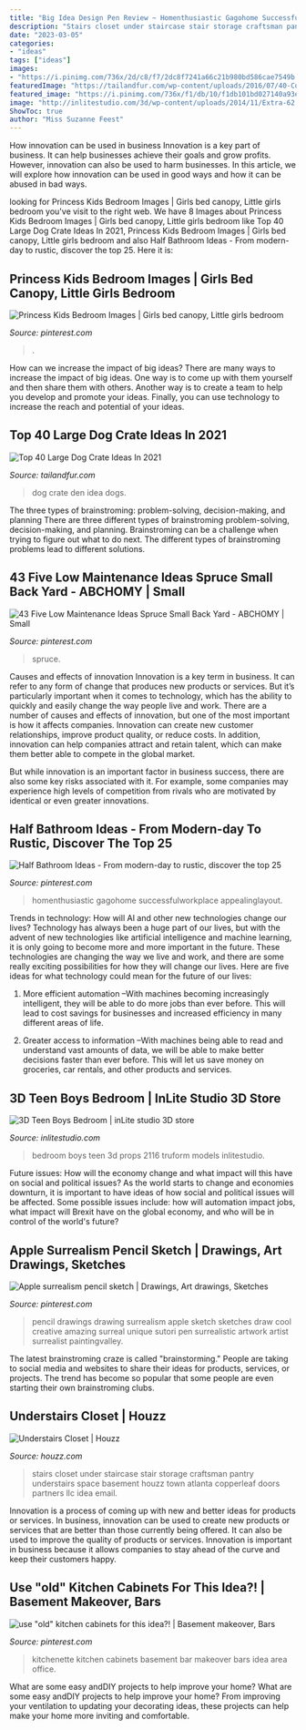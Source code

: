 ```yaml
---
title: "Big Idea Design Pen Review ~ Homenthusiastic Gagohome Successfulworkplace Appealinglayout"
description: "Stairs closet under staircase stair storage craftsman pantry understairs space basement houzz town atlanta copperleaf doors partners llc idea email"
date: "2023-03-05"
categories:
- "ideas"
tags: ["ideas"]
images:
- "https://i.pinimg.com/736x/2d/c8/f7/2dc8f7241a66c21b980bd586cae7549b.jpg"
featuredImage: "https://tailandfur.com/wp-content/uploads/2016/07/40-Comfy-Large-Dog-Crate-Ideas-10.png"
featured_image: "https://i.pinimg.com/736x/f1/db/10/f1db101bd027140a93e7466053cc99c0--apple-art-pencil-drawings.jpg"
image: "http://inlitestudio.com/3d/wp-content/uploads/2014/11/Extra-62.jpg"
ShowToc: true
author: "Miss Suzanne Feest"
---
```



How innovation can be used in business
Innovation is a key part of business. It can help businesses achieve their goals and grow profits. However, innovation can also be used to harm businesses. In this article, we will explore how innovation can be used in good ways and how it can be abused in bad ways.

	

		
looking for Princess Kids Bedroom Images | Girls bed canopy, Little girls bedroom you've visit to the right web. We have 8 Images about Princess Kids Bedroom Images | Girls bed canopy, Little girls bedroom like Top 40 Large Dog Crate Ideas In 2021, Princess Kids Bedroom Images | Girls bed canopy, Little girls bedroom and also Half Bathroom Ideas - From modern-day to rustic, discover the top 25. Here it is:
		
    
## Princess Kids Bedroom Images | Girls Bed Canopy, Little Girls Bedroom

<img loading=lazy src="https://i.pinimg.com/originals/f2/6d/d3/f26dd32e8f90fd869fc0c85e8529f08c.jpg" onerror="this.onerror=null;this.src='https://tse2.mm.bing.net/th?id=OIP.JPzjQHLCOAbWQHzzTp_qmgHaFj&amp;pid=15.1';" alt="Princess Kids Bedroom Images | Girls bed canopy, Little girls bedroom">

_Source: pinterest.com_

>. 

	

How can we increase the impact of big ideas?
There are many ways to increase the impact of big ideas. One way is to come up with them yourself and then share them with others. Another way is to create a team to help you develop and promote your ideas. Finally, you can use technology to increase the reach and potential of your ideas.

    
## Top 40 Large Dog Crate Ideas In 2021

<img loading=lazy src="https://tailandfur.com/wp-content/uploads/2016/07/40-Comfy-Large-Dog-Crate-Ideas-10.png" onerror="this.onerror=null;this.src='https://tse1.mm.bing.net/th?id=OIP.hoADSboKnPLYcoiemmLd5AHaLI&amp;pid=15.1';" alt="Top 40 Large Dog Crate Ideas In 2021">

_Source: tailandfur.com_

>dog crate den idea dogs. 

	

The three types of brainstroming: problem-solving, decision-making, and planning
There are three different types of brainstroming problem-solving, decision-making, and planning. Brainstroming can be a challenge when trying to figure out what to do next. The different types of brainstroming problems lead to different solutions.

    
## 43 Five Low Maintenance Ideas Spruce Small Back Yard - ABCHOMY | Small

<img loading=lazy src="https://i.pinimg.com/736x/63/50/f3/6350f3d051dcfc9038f03980228ff6d6.jpg" onerror="this.onerror=null;this.src='https://tse2.mm.bing.net/th?id=OIP.QsaxsBJClH10XU7AVOtwMQHaJ3&amp;pid=15.1';" alt="43 Five Low Maintenance Ideas Spruce Small Back Yard - ABCHOMY | Small">

_Source: pinterest.com_

>spruce. 

	

Causes and effects of innovation
Innovation is a key term in business. It can refer to any form of change that produces new products or services. But it’s particularly important when it comes to technology, which has the ability to quickly and easily change the way people live and work.
There are a number of causes and effects of innovation, but one of the most important is how it affects companies. Innovation can create new customer relationships, improve product quality, or reduce costs. In addition, innovation can help companies attract and retain talent, which can make them better able to compete in the global market.

But while innovation is an important factor in business success, there are also some key risks associated with it. For example, some companies may experience high levels of competition from rivals who are motivated by identical or even greater innovations.

    
## Half Bathroom Ideas - From Modern-day To Rustic, Discover The Top 25

<img loading=lazy src="https://i.pinimg.com/736x/2d/c8/f7/2dc8f7241a66c21b980bd586cae7549b.jpg" onerror="this.onerror=null;this.src='https://tse1.mm.bing.net/th?id=OIP.h5PdjfTPaJQj6wPVsB8Y3gHaLH&amp;pid=15.1';" alt="Half Bathroom Ideas - From modern-day to rustic, discover the top 25">

_Source: pinterest.com_

>homenthusiastic gagohome successfulworkplace appealinglayout. 

	

Trends in technology: How will AI and other new technologies change our lives?
Technology has always been a huge part of our lives, but with the advent of new technologies like artificial intelligence and machine learning, it is only going to become more and more important in the future. These technologies are changing the way we live and work, and there are some really exciting possibilities for how they will change our lives. Here are five ideas for what technology could mean for the future of our lives:
1. More efficient automation –With machines becoming increasingly intelligent, they will be able to do more jobs than ever before. This will lead to cost savings for businesses and increased efficiency in many different areas of life.

2. Greater access to information –With machines being able to read and understand vast amounts of data, we will be able to make better decisions faster than ever before. This will let us save money on groceries, car rentals, and other products and services.

    
## 3D Teen Boys Bedroom | InLite Studio 3D Store

<img loading=lazy src="http://inlitestudio.com/3d/wp-content/uploads/2014/11/Extra-62.jpg" onerror="this.onerror=null;this.src='https://tse3.mm.bing.net/th?id=OIP.mEy3I4zCfyx5k0GO9-TKTQHaEK&amp;pid=15.1';" alt="3D Teen Boys Bedroom | inLite studio 3D store">

_Source: inlitestudio.com_

>bedroom boys teen 3d props 2116 truform models inlitestudio. 

	

Future issues: How will the economy change and what impact will this have on social and political issues?
As the world starts to change and economies downturn, it is important to have ideas of how social and political issues will be affected. Some possible issues include: how will automation impact jobs, what impact will Brexit have on the global economy, and who will be in control of the world's future?

    
## Apple Surrealism Pencil Sketch | Drawings, Art Drawings, Sketches

<img loading=lazy src="https://i.pinimg.com/736x/f1/db/10/f1db101bd027140a93e7466053cc99c0--apple-art-pencil-drawings.jpg" onerror="this.onerror=null;this.src='https://tse4.mm.bing.net/th?id=OIP.MZXbm_hYKloHvJ1wgEp1aAHaLH&amp;pid=15.1';" alt="Apple surrealism pencil sketch | Drawings, Art drawings, Sketches">

_Source: pinterest.com_

>pencil drawings drawing surrealism apple sketch sketches draw cool creative amazing surreal unique sutori pen surrealistic artwork artist surrealist paintingvalley. 

	

The latest brainstroming craze is called "brainstorming." People are taking to social media and websites to share their ideas for products, services, or projects. The trend has become so popular that some people are even starting their own brainstroming clubs.

    
## Understairs Closet | Houzz

<img loading=lazy src="https://st.hzcdn.com/fimgs/6a2149b30127c845_7336-w500-h666-b0-p0--craftsman-staircase.jpg" onerror="this.onerror=null;this.src='https://tse1.mm.bing.net/th?id=OIP.OgAZYShPvLjnWFgkrWABTwHaJ3&amp;pid=15.1';" alt="Understairs Closet | Houzz">

_Source: houzz.com_

>stairs closet under staircase stair storage craftsman pantry understairs space basement houzz town atlanta copperleaf doors partners llc idea email. 

	

Innovation is a process of coming up with new and better ideas for products or services. In business, innovation can be used to create new products or services that are better than those currently being offered. It can also be used to improve the quality of products or services. Innovation is important in business because it allows companies to stay ahead of the curve and keep their customers happy.

    
## Use &quot;old&quot; Kitchen Cabinets For This Idea?! | Basement Makeover, Bars

<img loading=lazy src="https://i.pinimg.com/originals/fe/e3/f4/fee3f490498b6947175ce4c9509d0395.jpg" onerror="this.onerror=null;this.src='https://tse4.mm.bing.net/th?id=OIP.YwFcSMAb14cKl9CdK1U-ywHaJ4&amp;pid=15.1';" alt="use &quot;old&quot; kitchen cabinets for this idea?! | Basement makeover, Bars">

_Source: pinterest.com_

>kitchenette kitchen cabinets basement bar makeover bars idea area office. 

	

What are some easy andDIY projects to help improve your home?
What are some easy andDIY projects to help improve your home? From improving your ventilation to updating your decorating ideas, these projects can help make your home more inviting and comfortable.

